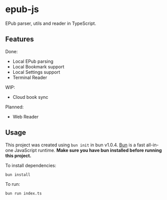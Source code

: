 # epub-js

EPub parser, utils and reader in TypeScript.

## Features

Done:

- Local EPub parsing
- Local Bookmark support
- Local Settings support
- Terminal Reader

WIP:

- Cloud book sync

Planned:

- Web Reader

## Usage

This project was created using `bun init` in bun v1.0.4. [Bun](https://bun.sh) is a fast all-in-one JavaScript runtime. **Make sure you have bun installed before running this project.**

To install dependencies:

```bash
bun install
```

To run:

```bash
bun run index.ts
```
